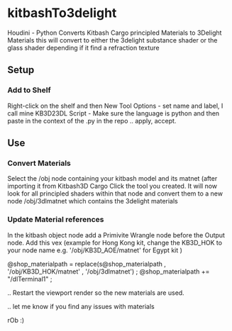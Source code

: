 # kitbashTo3delight
Houdini - Python Converts Kitbash Cargo principled Materials to 3Delight Materials
this will convert to either the 3delight substance shader or the glass shader depending if it find a refraction texture

## Setup
### Add to Shelf
Right-click on the shelf and then New Tool
Options - set name and label, I call mine KB3D23DL
Script - Make sure the language is python and then paste in the context of the .py in the repo
.. apply, accept.

## Use
### Convert Materials
Select the /obj node containing your kitbash model and its matnet (after importing it from Kitbash3D Cargo
Click the tool you created.
It will now look for all principled shaders within that node and convert them to a new node /obj/3dlmatnet which contains the 3delight materials

### Update Material references
In the kitbash object node add a  Primivite Wrangle node before the Output node.
Add this vex (example for Hong Kong kit, change the KB3D_HOK to your node name e.g. '/obj/KB3D_AOE/matnet' for Egypt kit )

@shop_materialpath = replace(s@shop_materialpath , '/obj/KB3D_HOK/matnet' , '/obj/3dlmatnet') ;
@shop_materialpath += "/dlTerminal1" ;

.. Restart the viewport render so the new materials are used.

.. let me know if you find any issues with materials

rOb :)
